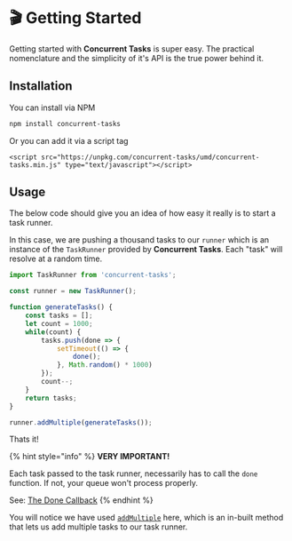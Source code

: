 # 🎬 Getting Started

Getting started with **Concurrent Tasks** is super easy. The practical nomenclature and the simplicity of it's API is the true power behind it.

## Installation

You can install via NPM

```bash
npm install concurrent-tasks
```

Or you can add it via a script tag

```markup
<script src="https://unpkg.com/concurrent-tasks/umd/concurrent-tasks.min.js" type="text/javascript"></script>
```

## Usage

The below code should give you an idea of how easy it really is to start a task runner.

In this case, we are pushing a thousand tasks to our `runner` which is an instance of the `TaskRunner` provided by **Concurrent Tasks**. Each "task" will resolve at a random time.

```javascript
import TaskRunner from 'concurrent-tasks';

const runner = new TaskRunner();

function generateTasks() {
    const tasks = [];
    let count = 1000;
    while(count) {
        tasks.push(done => {
            setTimeout(() => {
                done();
            }, Math.random() * 1000)
        });
        count--;
    }
    return tasks;
}

runner.addMultiple(generateTasks());
```

Thats it!

{% hint style="info" %}
**VERY IMPORTANT!**

Each task passed to the task runner, necessarily has to call the `done` function. If not, your queue won't process properly.

See: [The Done Callback](the-done-callback.md)
{% endhint %}

You will notice we have used [`addMultiple`](api/addmultiple.md) here, which is an in-built method that lets us add multiple tasks to our task runner.

